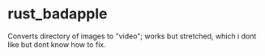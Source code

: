 # rust_badapple
Converts directory of images to "video"; works but stretched, which i dont like but dont know how to fix.
